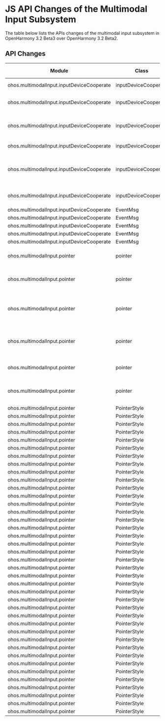 # JS API Changes of the Multimodal Input Subsystem

The table below lists the APIs changes of the multimodal input subsystem in OpenHarmony 3.2 Beta3 over OpenHarmony 3.2 Beta2.

## API Changes

| Module| Class| Method/Attribute/Enumeration/Constant| Change Type|
|---|---|---|---|
| ohos.multimodalInput.inputDeviceCooperate | inputDeviceCooperate | off(type: 'cooperation', callback?: AsyncCallback\<void>): void;                                                                                                                              | Added|
| ohos.multimodalInput.inputDeviceCooperate | inputDeviceCooperate | on(type: 'cooperation', callback: AsyncCallback\<{ deviceDescriptor: string, eventMsg: EventMsg }>): void;                                                                                    | Added|
| ohos.multimodalInput.inputDeviceCooperate | inputDeviceCooperate | getState(deviceDescriptor: string, callback: AsyncCallback\<{ state: boolean }>): void;<br>getState(deviceDescriptor: string): Promise\<{ state: boolean }>;                        | Added|
| ohos.multimodalInput.inputDeviceCooperate | inputDeviceCooperate | stop(callback: AsyncCallback\<void>): void;<br>stop(): Promise\<void>;                                                                                                              | Added|
| ohos.multimodalInput.inputDeviceCooperate | inputDeviceCooperate | start(sinkDeviceDescriptor: string, srcInputDeviceId: number, callback: AsyncCallback\<void>): void;<br>start(sinkDeviceDescriptor: string, srcInputDeviceId: number): Promise\<void>; | Added|
| ohos.multimodalInput.inputDeviceCooperate | inputDeviceCooperate | enable(enable: boolean, callback: AsyncCallback\<void>): void;<br>enable(enable: boolean): Promise\<void>;                                                                          | Added|
| ohos.multimodalInput.inputDeviceCooperate | EventMsg             | MSG_COOPERATE_STATE_OFF = 501                                                                                                                                                                          | Added|
| ohos.multimodalInput.inputDeviceCooperate | EventMsg             | MSG_COOPERATE_STATE_ON = 500                                                                                                                                                                           | Added|
| ohos.multimodalInput.inputDeviceCooperate | EventMsg             | MSG_COOPERATE_INFO_FAIL = 202                                                                                                                                                                          | Added|
| ohos.multimodalInput.inputDeviceCooperate | EventMsg             | MSG_COOPERATE_INFO_SUCCESS = 201                                                                                                                                                                       | Added|
| ohos.multimodalInput.inputDeviceCooperate | EventMsg             | MSG_COOPERATE_INFO_START = 200                                                                                                                                                                         | Added|
| ohos.multimodalInput.pointer              | pointer              | isPointerVisible(callback: AsyncCallback\<boolean>): void;<br>isPointerVisible(): Promise\<boolean>;                                                                                | Added|
| ohos.multimodalInput.pointer              | pointer              | setPointerVisible(visible: boolean, callback: AsyncCallback\<void>): void;<br>setPointerVisible(visible: boolean): Promise\<void>;                                                  | Added|
| ohos.multimodalInput.pointer              | pointer              | getPointerStyle(windowId: number, callback: AsyncCallback\<PointerStyle>): void;<br>getPointerStyle(windowId: number): Promise\<PointerStyle>;                                      | Added|
| ohos.multimodalInput.pointer              | pointer              | setPointerStyle(windowId: number, pointerStyle: PointerStyle, callback: AsyncCallback\<void>): void;<br>setPointerStyle(windowId: number, pointerStyle: PointerStyle): Promise\<void>; | Added|
| ohos.multimodalInput.pointer              | pointer              | getPointerSpeed(callback: AsyncCallback\<number>): void;<br>getPointerSpeed(): Promise\<number>;                                                                                    | Added|
| ohos.multimodalInput.pointer              | pointer              | setPointerSpeed(speed: number, callback: AsyncCallback\<void>): void;<br>setPointerSpeed(speed: number): Promise\<void>;                                                            | Added|
| ohos.multimodalInput.pointer              | PointerStyle         | MIDDLE_BTN_NORTH_SOUTH_WEST_EAST                                                                                                                                                                       | Added|
| ohos.multimodalInput.pointer              | PointerStyle         | MIDDLE_BTN_SOUTH_WEST                                                                                                                                                                                  | Added|
| ohos.multimodalInput.pointer              | PointerStyle         | MIDDLE_BTN_SOUTH_EAST                                                                                                                                                                                  | Added|
| ohos.multimodalInput.pointer              | PointerStyle         | MIDDLE_BTN_NORTH_WEST                                                                                                                                                                                  | Added|
| ohos.multimodalInput.pointer              | PointerStyle         | MIDDLE_BTN_NORTH_EAST                                                                                                                                                                                  | Added|
| ohos.multimodalInput.pointer              | PointerStyle         | MIDDLE_BTN_NORTH_SOUTH                                                                                                                                                                                 | Added|
| ohos.multimodalInput.pointer              | PointerStyle         | MIDDLE_BTN_NORTH                                                                                                                                                                                       | Added|
| ohos.multimodalInput.pointer              | PointerStyle         | MIDDLE_BTN_SOUTH                                                                                                                                                                                       | Added|
| ohos.multimodalInput.pointer              | PointerStyle         | MIDDLE_BTN_WEST                                                                                                                                                                                        | Added|
| ohos.multimodalInput.pointer              | PointerStyle         | MIDDLE_BTN_EAST                                                                                                                                                                                        | Added|
| ohos.multimodalInput.pointer              | PointerStyle         | ZOOM_OUT                                                                                                                                                                                               | Added|
| ohos.multimodalInput.pointer              | PointerStyle         | ZOOM_IN                                                                                                                                                                                                | Added|
| ohos.multimodalInput.pointer              | PointerStyle         | TEXT_CURSOR                                                                                                                                                                                            | Added|
| ohos.multimodalInput.pointer              | PointerStyle         | SCREENSHOT_CURSOR                                                                                                                                                                                      | Added|
| ohos.multimodalInput.pointer              | PointerStyle         | SCREENSHOT_CHOOSE                                                                                                                                                                                      | Added|
| ohos.multimodalInput.pointer              | PointerStyle         | RESIZE_UP_DOWN                                                                                                                                                                                         | Added|
| ohos.multimodalInput.pointer              | PointerStyle         | RESIZE_LEFT_RIGHT                                                                                                                                                                                      | Added|
| ohos.multimodalInput.pointer              | PointerStyle         | MOVE                                                                                                                                                                                                   | Added|
| ohos.multimodalInput.pointer              | PointerStyle         | HELP                                                                                                                                                                                                   | Added|
| ohos.multimodalInput.pointer              | PointerStyle         | HAND_POINTING                                                                                                                                                                                          | Added|
| ohos.multimodalInput.pointer              | PointerStyle         | HAND_OPEN                                                                                                                                                                                              | Added|
| ohos.multimodalInput.pointer              | PointerStyle         | HAND_GRABBING                                                                                                                                                                                          | Added|
| ohos.multimodalInput.pointer              | PointerStyle         | COLOR_SUCKER                                                                                                                                                                                           | Added|
| ohos.multimodalInput.pointer              | PointerStyle         | CURSOR_FORBID                                                                                                                                                                                          | Added|
| ohos.multimodalInput.pointer              | PointerStyle         | CURSOR_COPY                                                                                                                                                                                            | Added|
| ohos.multimodalInput.pointer              | PointerStyle         | CROSS                                                                                                                                                                                                  | Added|
| ohos.multimodalInput.pointer              | PointerStyle         | NORTH_WEST_SOUTH_EAST                                                                                                                                                                                  | Added|
| ohos.multimodalInput.pointer              | PointerStyle         | NORTH_EAST_SOUTH_WEST                                                                                                                                                                                  | Added|
| ohos.multimodalInput.pointer              | PointerStyle         | SOUTH_WEST                                                                                                                                                                                             | Added|
| ohos.multimodalInput.pointer              | PointerStyle         | SOUTH_EAST                                                                                                                                                                                             | Added|
| ohos.multimodalInput.pointer              | PointerStyle         | NORTH_WEST                                                                                                                                                                                             | Added|
| ohos.multimodalInput.pointer              | PointerStyle         | NORTH_EAST                                                                                                                                                                                             | Added|
| ohos.multimodalInput.pointer              | PointerStyle         | NORTH_SOUTH                                                                                                                                                                                            | Added|
| ohos.multimodalInput.pointer              | PointerStyle         | WEST_EAST                                                                                                                                                                                              | Added|
| ohos.multimodalInput.pointer              | PointerStyle         | NORTH                                                                                                                                                                                                  | Added|
| ohos.multimodalInput.pointer              | PointerStyle         | SOUTH                                                                                                                                                                                                  | Added|
| ohos.multimodalInput.pointer              | PointerStyle         | WEST                                                                                                                                                                                                   | Added|
| ohos.multimodalInput.pointer              | PointerStyle         | EAST                                                                                                                                                                                                   | Added|
| ohos.multimodalInput.pointer              | PointerStyle         | DEFAULT                                                                                                                                                                                                | Added|

